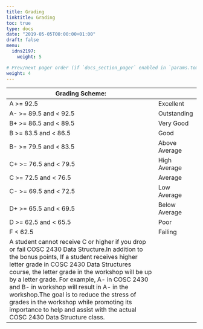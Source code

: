 ```yaml
---
title: Grading
linktitle: Grading
toc: true
type: docs
date: "2019-05-05T00:00:00+01:00"
draft: false
menu:
  idns2197:
    weight: 5

# Prev/next pager order (if `docs_section_pager` enabled in `params.toml`)
weight: 4
---
```

| Grading Scheme:                                                                                                                                                                                                                                                                                                                                                                                                                                                                                                 |               |
|-----------------------------------------------------------------------------------------------------------------------------------------------------------------------------------------------------------------------------------------------------------------------------------------------------------------------------------------------------------------------------------------------------------------------------------------------------------------------------------------------------------------|---------------|
| A >= 92.5                                                                                                                                                                                                                                                                                                                                                                                                                                                                                                       | Excellent     |
| A- >= 89.5 and < 92.5                                                                                                                                                                                                                                                                                                                                                                                                                                                                                           | Outstanding   |
| B+ >= 86.5 and < 89.5                                                                                                                                                                                                                                                                                                                                                                                                                                                                                           | Very Good     |
| B  >= 83.5 and < 86.5                                                                                                                                                                                                                                                                                                                                                                                                                                                                                           | Good          |
| B- >= 79.5 and < 83.5                                                                                                                                                                                                                                                                                                                                                                                                                                                                                           | Above Average |
| C+ >= 76.5 and < 79.5                                                                                                                                                                                                                                                                                                                                                                                                                                                                                           | High Average  |
| C >= 72.5 and < 76.5                                                                                                                                                                                                                                                                                                                                                                                                                                                                                            | Average       |
| C- >= 69.5 and < 72.5                                                                                                                                                                                                                                                                                                                                                                                                                                                                                           | Low Average   |
| D+ >= 65.5 and < 69.5                                                                                                                                                                                                                                                                                                                                                                                                                                                                                           | Below Average |
| D >= 62.5 and < 65.5                                                                                                                                                                                                                                                                                                                                                                                                                                                                                            | Poor          |
| F < 62.5                                                                                                                                                                                                                                                                                                                                                                                                                                                                                                        | Failing       |
| A student cannot receive C or higher if you drop or fail COSC 2430 Data Structure.In addition to the bonus points, If a student receives higher letter grade in COSC 2430 Data Structures course, the letter grade in the workshop will be up by a letter grade. For example, A- in COSC 2430 and B- in workshop will result in A- in the workshop.The goal is to reduce the stress of grades in the workshop while promoting its importance to help and assist with the actual COSC 2430 Data Structure class. |               |


